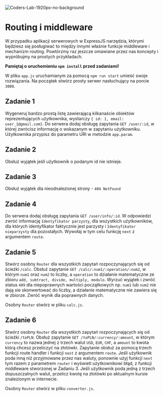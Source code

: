 ![Coders-Lab-1920px-no-background](https://user-images.githubusercontent.com/30623667/104709394-2cabee80-571f-11eb-9518-ea6a794e558e.png)


# Routing i middleware

W przypadku aplikacji serwerowych w ExpressJS narzędzia, którymi będziesz się posługiwać to między innymi właśnie funkcje middleware i mechanizm routing. Powtórzmy raz jeszcze omawiane przez nas koncepty i wypróbujmy na prostych przykładach.

**Pamiętaj o uruchomieniu `npm install` przed zadaniami!**

W pliku `app.js` uruchamianym za pomocą `npm run start` umieść swoje rozwiązania. Na początek stwórz prosty serwer nasłuchujący na porcie `3000`.

## Zadanie 1

Wygeneruj bardzo prostą listę zawierającą kilkanaście obiektów reprezentujących użytkownika, wystarczy `{ id: 1, email: user_1@gmail.com}`. Do serwera dodaj obsługę zapytania `GET /user/:id`, w której zwrócisz informację o wskazanym w zapytaniu użytkowniku. Użytkownika przypisz do parametru URI w metodzie `app.param`.

## Zadanie 2

Obsłuż wyjątek jeśli użytkownik o podanym id nie istnieje.

## Zadanie 3

Obsłuż wyjątek dla nieodnalezionej strony - `404 NotFound`

## Zadanie 4

Do serwera dodaj obsługę zapytania `GET /user/info/:id`. W odpowiedzi zwróć informację `Identyfikator parzysty`, dla wszystkich użytkowników, dla których identyfikator faktycznie jest parzysty i `Identyfikator nieparzysty` dla pozostałych. Wywołaj w tym celu funkcję `next` z argumentem `route`.

## Zadanie 5

Stwórz osobny `Router` dla wszystkich zapytań rozpoczynających się od ścieżki `/calc`. Obsłuż zapytanie `GET /calc/:num1/:operation/:num2`, w którym `num1` oraz `num2` to liczby, a `operation` to działanie matematyczne ze zbioru `add, subtract, divide, multiply, modulo`. Wyrzuć wyjątek i zwróć status `409` dla niepoprawnych wartości początkowych np. `num1` lub `num2` nie dają sie skonwertować do liczby, a działanie matematyczne nie zawiera się w zbiorze. Zwróć wynik dla poprawnych danych.

Osobny `Router` stwórz w pliku `calc.js`.

## Zadanie 6

Stwórz osobny `Router` dla wszystkich zapytań rozpoczynających się od ścieżki `/toPLN`. Obsłuż zapytanie `GET /toPLN/:currency/:amount`, w którym `currency` to nazwa jednej z trzech walut `USD`, `EUR`, `CHF`, a `amount` to kwota którą chcesz przeliczyć na złotówki. Zapytanie obsłuż za pomocą trzech funkcji route handler i funkcji `next` z argumentem `route`. Jeśli użytkownik poda inną niż przyjmowane przez nas waluty, ponownie użyj funkcji `next` tym razem z parametrem `router` i wyświetl użytkownikowi błąd, z funkcji middleware stworzonej w Zadaniu 3. Jeśli użytkownik poda jedną z trzech dopuszczalnych walut, przelicz kwotę na złotówki po aktualnym kursie znalezionym w internecie.

Osobny `Router` stwórz w pliku `converter.js`.
